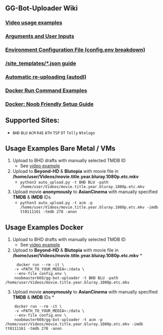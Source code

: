 ## GG-Bot-Uploader Wiki

### [Video usage examples](https://gitlab.com/NoobMaster669/gg-bot-upload-assistant/-/wikis/Usage:-Video-Examples)

### [Arguments and User Inputs](https://gitlab.com/NoobMaster669/gg-bot-upload-assistant/-/wikis/Arguments-and-User-Inputs)

### [Environment Configuration File (config.env breakdown)](https://gitlab.com/NoobMaster669/gg-bot-upload-assistant/-/wikis/Environment-Configuration-File)

### [/site_templates/*.json guide](https://gitlab.com/NoobMaster669/gg-bot-upload-assistant/-/wikis/Tracker-Templates)

### [Automatic re-uploading (autodl)](https://gitlab.com/NoobMaster669/gg-bot-upload-assistant/-/wikis/autodl-irssi-automatic-re-uploading)

### [Docker Run Command Examples](https://gitlab.com/NoobMaster669/gg-bot-upload-assistant/-/wikis/Docker-Run-Command-Examples)

### [Docker: Noob Friendly Setup Guide](https://gitlab.com/NoobMaster669/gg-bot-upload-assistant/-/wikis/Noob-Friendly-Setup-Guide)

## Supported Sites:
  * `BHD` `BLU` `ACM` `R4E` `ATH` `TSP` `DT` `Telly` `Ntelogo`


## Usage Examples Bare Metal / VMs

1. Upload to BHD drafts with manually selected TMDB ID
     * See [video example](https://gitlab.com/NoobMaster669/gg-bot-upload-assistant/-/wikis/Usage:-Video-Examples)
2. Upload to **Beyond-HD** & **Blutopia** with movie file in **/home/user/Videos/movie.title.year.bluray.1080p.etc.mkv**
    * ```python3 auto_upload.py -t BHD BLU -path /home/user/Videos/movie.title.year.bluray.1080p.etc.mkv```
3. Upload movie **anonymously** to **AsianCinema** with manually specified **TMDB** & **IMDB** IDs
    * ```python3 auto_upload.py -t acm -p /home/user/Videos/movie.title.year.bluray.1080p.etc.mkv -imdb tt0111161 -tmdb 278 -anon```

## Usage Examples Docker
1. Upload to BHD drafts with manually selected TMDB ID
     * See [video example](https://gitlab.com/NoobMaster669/gg-bot-upload-assistant/-/wikis/Usage:-Video-Examples)
2. Upload to **Beyond-HD** & **Blutopia** with movie file in **/home/user/Videos/movie.title.year.bluray.1080p.etc.mkv**
    * 
```
     docker run --rm -it \
    -v <PATH_TO_YOUR_MEDIA>:/data \
    --env-file config.env \
    noobmaster669/gg-bot-uploader -t BHD BLU -path /home/user/Videos/movie.title.year.bluray.1080p.etc.mkv
```
3. Upload movie **anonymously** to **AsianCinema** with manually specified **TMDB** & **IMDB** IDs
    * 
```
    docker run --rm -it \
    -v <PATH_TO_YOUR_MEDIA>:/data \
    --env-file config.env \
    noobmaster669/gg-bot-uploader -t acm -p /home/user/Videos/movie.title.year.bluray.1080p.etc.mkv -imdb tt0111161 -tmdb 278 -anon
```